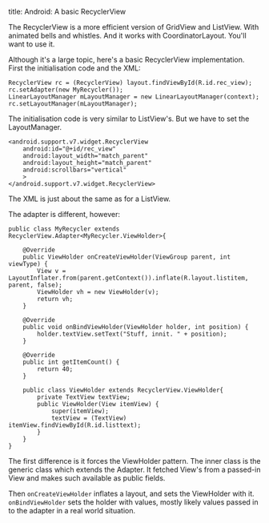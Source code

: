 title: Android: A basic RecyclerView

The RecyclerView is a more efficient version of GridView and ListView. With animated bells and whistles. And it works with CoordinatorLayout. You'll want to use it.

Although it's a large topic, here's a basic RecyclerView implementation. First the initialisation code and the XML:

    RecyclerView rc = (RecyclerView) layout.findViewById(R.id.rec_view);
    rc.setAdapter(new MyRecycler());
    LinearLayoutManager mLayoutManager = new LinearLayoutManager(context);
    rc.setLayoutManager(mLayoutManager);

The initialisation code is very similar to ListView's. But we have to set the LayoutManager.

    <android.support.v7.widget.RecyclerView
        android:id="@+id/rec_view"
        android:layout_width="match_parent"
        android:layout_height="match_parent"
        android:scrollbars="vertical"
        >
    </android.support.v7.widget.RecyclerView>
  
The XML is just about the same as for a ListView.

The adapter is different, however:

    public class MyRecycler extends RecyclerView.Adapter<MyRecycler.ViewHolder>{
  
        @Override
        public ViewHolder onCreateViewHolder(ViewGroup parent, int viewType) {
            View v = LayoutInflater.from(parent.getContext()).inflate(R.layout.listitem, parent, false);
            ViewHolder vh = new ViewHolder(v);
            return vh;
        }
  
        @Override
        public void onBindViewHolder(ViewHolder holder, int position) {
            holder.textView.setText("Stuff, innit. " + position);
        }
  
        @Override
        public int getItemCount() {
            return 40;
        }
  
        public class ViewHolder extends RecyclerView.ViewHolder{
            private TextView textView;
            public ViewHolder(View itemView) {
                super(itemView);
                textView = (TextView) itemView.findViewById(R.id.listtext);
            }
        }
    }

The first difference is it forces the ViewHolder pattern. The inner class is the generic class which extends the Adapter. It fetched View's from a passed-in View and makes such available as public fields.

Then `onCreateViewHolder` inflates a layout, and sets the ViewHolder with it. `onBindViewHolder` sets the holder with values, mostly likely values passed in to the adapter in a real world situation.
    
